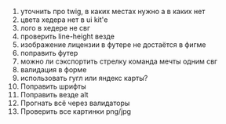 1. уточнить про twig, в каких местах нужно а в каких нет
2. цвета хедера нет в ui kit'е
3. лого в хедере не свг 
4. проверить line-height везде
5. изображение лицензии в футере не достаётся в фигме
6. поправить футер
8. можно ли сэкспортить стрелку команда мечты одним свг
9. валидация в форме
10. использовать гугл или яндекс карты?
11. Поправить шрифты
12. Поправить везде alt
13. Прогнать всё через валидаторы
14. Проверить все картинки png/jpg